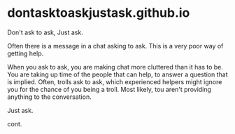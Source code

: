 # dontasktoaskjustask.github.io

Don't ask to ask, Just ask.

Often there is a message in a chat asking to ask. This is a very poor way of getting help.

When you ask to ask, you are making chat more cluttered than it has to be. You are taking up time of the people that can help, to answer a question that is implied. Often, trolls ask to ask, which experienced helpers might ignore you for the chance of you being a troll. Most likely, tou aren't providing anything to the conversation. 

Just ask.

cont.
